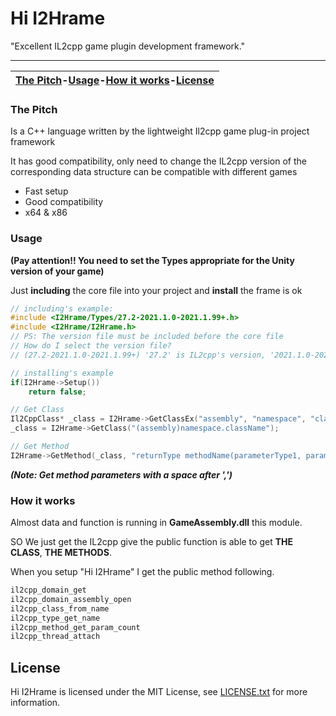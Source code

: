 # Hi I2Hrame

"Excellent IL2cpp game plugin development framework."

------

| [The Pitch](#The-Pitch)-[Usage](#Usage)-[How it works](#How-it-works)-[License](#License) |
| :----------------------------------------------------------: |



### The Pitch

Is a C++ language written by the lightweight Il2cpp game plug-in project framework

It has good compatibility, only need to change the IL2cpp version of the corresponding data structure can be compatible with different games

- Fast setup
- Good compatibility
- x64 & x86

### Usage

**(Pay attention!! You need to set the Types appropriate for the Unity version of your game)**

Just **including** the core file into your project and **install** the frame is ok

```cpp
// including's example:
#include <I2Hrame/Types/27.2-2021.1.0-2021.1.99+.h>
#include <I2Hrame/I2Hrame.h>
// PS: The version file must be included before the core file
// How do I select the version file?
// (27.2-2021.1.0-2021.1.99+) '27.2' is IL2cpp's version, '2021.1.0-2021.1.99+' is unity's version
```

```cpp
// installing's example
if(I2Hrame->Setup())
    return false;
```

```cpp
// Get Class
Il2CppClass* _class = I2Hrame->GetClassEx("assembly", "namespace", "className");
_class = I2Hrame->GetClass("(assembly)namespace.className");

// Get Method
I2Hrame->GetMethod(_class, "returnType methodName(parameterType1, parameterType2)");
```

***(Note: Get method parameters with a space after ',')***

### How it works

Almost data and function is running in **GameAssembly.dll** this module.

SO We just get the IL2cpp give the public function is able to get **THE CLASS**, **THE METHODS**.

When you setup "Hi I2Hrame" I get the public method following.

```cpp
il2cpp_domain_get
il2cpp_domain_assembly_open
il2cpp_class_from_name
il2cpp_type_get_name
il2cpp_method_get_param_count
il2cpp_thread_attach
```

License
-------

Hi I2Hrame is licensed under the MIT License, see [LICENSE.txt](LICENSE.txt) for more information.

